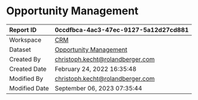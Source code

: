 



# Opportunity Management

|Report ID|0ccdfbca-4ac3-47ec-9127-5a12d27cd881|
| :--- | :--- |
|Workspace|[CRM](../Workspaces/CRM.md)|
|Dataset|[Opportunity Management](../Datasets/Opportunity-Management.md)|
|Created By|christoph.kecht@rolandberger.com|
|Created Date|February 24, 2022 16:35:48|
|Modified By|christoph.kecht@rolandberger.com|
|Modified Date|September 06, 2023 07:35:44|
